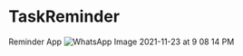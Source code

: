 # TaskReminder
Reminder App
![WhatsApp Image 2021-11-23 at 9 08 14 PM](https://user-images.githubusercontent.com/66944843/143067325-0f79d1ef-a720-458b-aba5-ef1e9412ad2e.jpeg)

